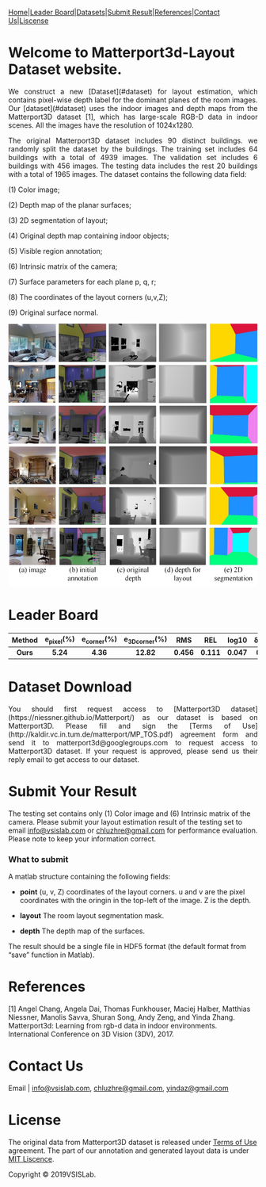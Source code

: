 

[Home](https://vsislab.github.io/Matterport3D-Layout/)|[Leader Board](#leader-board)|[Datasets](#dataset)|[Submit Result](#submit-your-result)|[References](#references)|[Contact Us](#contact-us)|[Liscense](#license)


# Welcome to Matterport3d-Layout Dataset website.
<p align="justify">
We construct a new [Dataset](#dataset) for layout estimation, which contains pixel-wise depth label for the dominant planes of the room images. Our [dataset](#dataset) uses the indoor images and depth maps from the Matterport3D dataset [1], which has large-scale RGB-D data in indoor scenes. All the images have the resolution of 1024x1280.
</p>
<p align="justify">
The original Matterport3D dataset includes 90 distinct buildings. we randomly split the dataset by the buildings. The training set includes 64 buildings with a total of 4939 images. The validation set includes 6 buildings with 456 images. The testing data includes the rest 20 buildings with a total of 1965 images. The dataset contains the following data field: 
</p>

(1) Color image;

(2) Depth map of the planar surfaces;

(3) 2D segmentation of layout;

(4) Original depth map containing indoor objects;

(5) Visible region annotation;

(6) Intrinsic matrix of the camera;

(7) Surface parameters for each plane p, q, r;

(8) The coordinates of the layout corners (u,v,Z);

(9) Original surface normal.

![Matterport3D](https://raw.githubusercontent.com/vsislab/Matterport3D-Layout/master/image.jpg)

# Leader Board

|Method | e<sub>pixel</sub>(%) | e<sub>corner</sub>(%) | e<sub>3Dcorner</sub>(%) | RMS | REL | log10 | &delta;&lt;1.25 | &delta;&lt;1.25<sup>2</sup> | &delta;&lt;1.25<sup>3</sup>|
|:----:|:----:|:----:|:----:|:----:|:----:|:----:|:----:|:----:|:----:|
|**Ours** | **5.24** | **4.36** | **12.82** | **0.456** | **0.111** | **0.047** | **0.892** | **0.975** | **0.994**|



# Dataset Download

<p align="justify">
You should first request access to [Matterport3D dataset](https://niessner.github.io/Matterport/) as our dataset is based on Matterport3D. Please fill and sign the [Terms of Use](http://kaldir.vc.in.tum.de/matterport/MP_TOS.pdf) agreement form and send it to matterport3d@googlegroups.com to request access to Matterport3D dataset. If your request is approved, please send us their reply email to get access to our dataset.
</p>

# Submit Your Result

The testing set contains only (1) Color image and (6) Intrinsic matrix of the camera. Please submit your layout estimation result of the testing set to email <info@vsislab.com> or <chluzhre@gmail.com> for performance evaluation. Please note to keep your information correct. 

### What to submit
A matlab structure containing the following fields:

- **point** (u, v, Z) coordinates of the layout corners. u and v are the pixel coordinates with the oringin in the top-left of the image. Z is the depth. 

- **layout** The room layout segmentation mask.

- **depth** The depth map of the surfaces.

The result should be a single file in HDF5 format (the default format from “save” function in Matlab).


# References

[1] Angel Chang, Angela Dai, Thomas Funkhouser, Maciej Halber, Matthias Niessner, Manolis Savva, Shuran Song, Andy Zeng, and Yinda Zhang. Matterport3d: Learning from rgb-d data in indoor environments. International Conference on 3D Vision (3DV), 2017.

# Contact Us

Email | <info@vsislab.com>, <chluzhre@gmail.com>, <yindaz@gmail.com>

# License

The original data from Matterport3D dataset is released under [Terms of Use](http://kaldir.vc.in.tum.de/matterport/MP_TOS.pdf)  agreement. The part of our annotation and generated layout data is under [MIT Liscence](https://raw.githubusercontent.com/vsislab/Matterport3D-Layout/master/LICENSE.txt).

Copyright © 2019VSISLab. 

